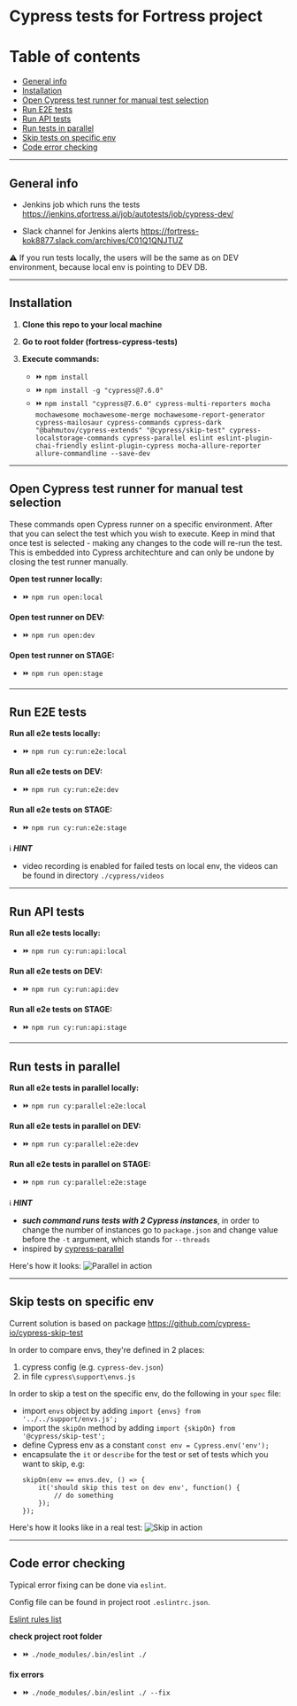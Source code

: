 # Cypress tests for Fortress project

Table of contents
=================

<!--ts-->
   * [General info](#general-info)
   * [Installation](#installation)
   * [Open Cypress test runner for manual test selection](#open-cypress-test-runner-for-manual-test-selection)
   * [Run E2E tests](#run-e2e-tests)
   * [Run API tests](#run-api-tests)
   * [Run tests in parallel](#run-tests-in-parallel)
   * [Skip tests on specific env](#skip-tests-on-specific-env)
   * [Code error checking](#code-error-checking)
<!--te-->

---
## General info

- Jenkins job which runs the tests https://jenkins.qfortress.ai/job/autotests/job/cypress-dev/

- Slack channel for Jenkins alerts https://fortress-kok8877.slack.com/archives/C01Q1QNJTUZ

⚠️ If you run tests locally, the users will be the same as on DEV environment, because local env is pointing to DEV DB.

---
## Installation

1. **Clone this repo to your local machine**

2. **Go to root folder (fortress-cypress-tests)**

3. **Execute commands:**
    - :fast_forward: `npm install`
    - :fast_forward: `npm install -g "cypress@7.6.0"`
    - :fast_forward: `npm install "cypress@7.6.0" cypress-multi-reporters mocha mochawesome mochawesome-merge mochawesome-report-generator cypress-mailosaur cypress-commands cypress-dark "@bahmutov/cypress-extends" "@cypress/skip-test" cypress-localstorage-commands cypress-parallel eslint eslint-plugin-chai-friendly eslint-plugin-cypress mocha-allure-reporter allure-commandline --save-dev`

---
## Open Cypress test runner for manual test selection

These commands open Cypress runner on a specific environment. After that you can select the test which you wish to execute. Keep in mind that once test is selected - making any changes to the code will re-run the test. This is embedded into Cypress architechture and can only be undone by closing the test runner manually.

**Open test runner locally:**
- :fast_forward: `npm run open:local`

**Open test runner on DEV:**
- :fast_forward: `npm run open:dev`

**Open test runner on STAGE:**
- :fast_forward: `npm run open:stage`

---
## Run E2E tests

**Run all e2e tests locally:**
- :fast_forward: `npm run cy:run:e2e:local`

**Run all e2e tests on DEV:**
- :fast_forward: `npm run cy:run:e2e:dev`

**Run all e2e tests on STAGE:**
- :fast_forward: `npm run cy:run:e2e:stage`

:information_source: **_HINT_**
- video recording is enabled for failed tests on local env, the videos can be found in directory `./cypress/videos`

---
## Run API tests

**Run all e2e tests locally:**
- :fast_forward: `npm run cy:run:api:local`

**Run all e2e tests on DEV:**
- :fast_forward: `npm run cy:run:api:dev`

**Run all e2e tests on STAGE:**
- :fast_forward: `npm run cy:run:api:stage`

---
## Run tests in parallel

**Run all e2e tests in parallel locally:**
- :fast_forward: `npm run cy:parallel:e2e:local`

**Run all e2e tests in parallel on DEV:**
- :fast_forward: `npm run cy:parallel:e2e:dev`

**Run all e2e tests in parallel on STAGE:**
- :fast_forward: `npm run cy:parallel:e2e:stage`

:information_source: **_HINT_**
- **_such command runs tests with 2 Cypress instances_**, in order to change the number of instances go to `package.json` and change value before the `-t` argument, which stands for `--threads`
- inspired by [cypress-parallel](https://github.com/tnicola/cypress-parallel)

Here's how it looks:
![Parallel in action](media/parallel-cypress.gif)

---
## Skip tests on specific env

Current solution is based on package https://github.com/cypress-io/cypress-skip-test

In order to compare envs, they're defined in 2 places:

1. cypress config (e.g. `cypress-dev.json`)
2. in file `cypress\support\envs.js`

In order to skip a test on the specific env, do the following in your `spec` file:

- import `envs` object by adding `import {envs} from '../../support/envs.js';`
- import the `skipOn` method by adding `import {skipOn} from '@cypress/skip-test';`
- define Cypress env as a constant `const env = Cypress.env('env');`
- encapsulate the `it` or `describe` for the test or set of tests which you want to skip, e.g:
    ```
    skipOn(env == envs.dev, () => {
        it('should skip this test on dev env', function() {
            // do something
        });    
    });
    ```
    
Here's how it looks like in a real test:
![Skip in action](media/conditional_skip.png)

---
## Code error checking
Typical error fixing can be done via `eslint`.

Config file can be found in project root `.eslintrc.json`.

[Eslint rules list](https://eslint.org/docs/rules/)

**check project root folder**
- :fast_forward: `./node_modules/.bin/eslint ./`

**fix errors**
- :fast_forward: `./node_modules/.bin/eslint ./ --fix`
